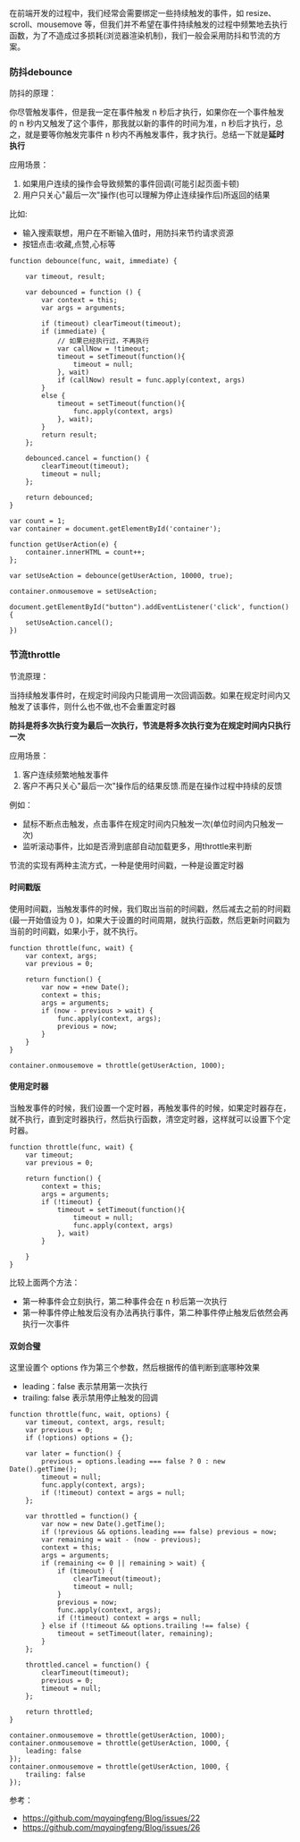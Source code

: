 在前端开发的过程中，我们经常会需要绑定一些持续触发的事件，如 resize、scroll、mousemove 等，但我们并不希望在事件持续触发的过程中频繁地去执行函数，为了不造成过多损耗(浏览器渲染机制)，我们一般会采用防抖和节流的方案。

### 防抖debounce

防抖的原理：

你尽管触发事件，但是我一定在事件触发 n 秒后才执行，如果你在一个事件触发的 n 秒内又触发了这个事件，那我就以新的事件的时间为准，n 秒后才执行，总之，就是要等你触发完事件 n 秒内不再触发事件，我才执行。总结一下就是**延时执行**

应用场景：

1. 如果用户连续的操作会导致频繁的事件回调(可能引起页面卡顿)
2. 用户只关心"最后一次"操作(也可以理解为停止连续操作后)所返回的结果

比如:

- 输入搜索联想，用户在不断输入值时，用防抖来节约请求资源
- 按钮点击:收藏,点赞,心标等

```
function debounce(func, wait, immediate) {

    var timeout, result;

    var debounced = function () {
        var context = this;
        var args = arguments;

        if (timeout) clearTimeout(timeout);
        if (immediate) {
            // 如果已经执行过，不再执行
            var callNow = !timeout;
            timeout = setTimeout(function(){
                timeout = null;
            }, wait)
            if (callNow) result = func.apply(context, args)
        }
        else {
            timeout = setTimeout(function(){
                func.apply(context, args)
            }, wait);
        }
        return result;
    };

    debounced.cancel = function() {
        clearTimeout(timeout);
        timeout = null;
    };

    return debounced;
}
```

```
var count = 1;
var container = document.getElementById('container');

function getUserAction(e) {
    container.innerHTML = count++;
};

var setUseAction = debounce(getUserAction, 10000, true);

container.onmousemove = setUseAction;

document.getElementById("button").addEventListener('click', function(){
    setUseAction.cancel();
})
```

### 节流throttle

节流原理：

当持续触发事件时，在规定时间段内只能调用一次回调函数。如果在规定时间内又触发了该事件，则什么也不做,也不会重置定时器

**防抖是将多次执行变为最后一次执行，节流是将多次执行变为在规定时间内只执行一次**

应用场景：

1. 客户连续频繁地触发事件
2. 客户不再只关心"最后一次"操作后的结果反馈.而是在操作过程中持续的反馈

例如：

- 鼠标不断点击触发，点击事件在规定时间内只触发一次(单位时间内只触发一次)
- 监听滚动事件，比如是否滑到底部自动加载更多，用throttle来判断

节流的实现有两种主流方式，一种是使用时间戳，一种是设置定时器

#### 时间戳版

使用时间戳，当触发事件的时候，我们取出当前的时间戳，然后减去之前的时间戳(最一开始值设为 0 )，如果大于设置的时间周期，就执行函数，然后更新时间戳为当前的时间戳，如果小于，就不执行。

```
function throttle(func, wait) {
    var context, args;
    var previous = 0;

    return function() {
        var now = +new Date();
        context = this;
        args = arguments;
        if (now - previous > wait) {
            func.apply(context, args);
            previous = now;
        }
    }
}

container.onmousemove = throttle(getUserAction, 1000);
```

#### 使用定时器

当触发事件的时候，我们设置一个定时器，再触发事件的时候，如果定时器存在，就不执行，直到定时器执行，然后执行函数，清空定时器，这样就可以设置下个定时器。

```
function throttle(func, wait) {
    var timeout;
    var previous = 0;

    return function() {
        context = this;
        args = arguments;
        if (!timeout) {
            timeout = setTimeout(function(){
                timeout = null;
                func.apply(context, args)
            }, wait)
        }

    }
}
```

比较上面两个方法：

- 第一种事件会立刻执行，第二种事件会在 n 秒后第一次执行
- 第一种事件停止触发后没有办法再执行事件，第二种事件停止触发后依然会再执行一次事件

#### 双剑合璧

这里设置个 options 作为第三个参数，然后根据传的值判断到底哪种效果

- leading：false 表示禁用第一次执行
- trailing: false 表示禁用停止触发的回调

```
function throttle(func, wait, options) {
    var timeout, context, args, result;
    var previous = 0;
    if (!options) options = {};

    var later = function() {
        previous = options.leading === false ? 0 : new Date().getTime();
        timeout = null;
        func.apply(context, args);
        if (!timeout) context = args = null;
    };

    var throttled = function() {
        var now = new Date().getTime();
        if (!previous && options.leading === false) previous = now;
        var remaining = wait - (now - previous);
        context = this;
        args = arguments;
        if (remaining <= 0 || remaining > wait) {
            if (timeout) {
                clearTimeout(timeout);
                timeout = null;
            }
            previous = now;
            func.apply(context, args);
            if (!timeout) context = args = null;
        } else if (!timeout && options.trailing !== false) {
            timeout = setTimeout(later, remaining);
        }
    };

    throttled.cancel = function() {
        clearTimeout(timeout);
        previous = 0;
        timeout = null;
    };

    return throttled;
}
```

```
container.onmousemove = throttle(getUserAction, 1000);
container.onmousemove = throttle(getUserAction, 1000, {
    leading: false
});
container.onmousemove = throttle(getUserAction, 1000, {
    trailing: false
});
```

参考：

- https://github.com/mqyqingfeng/Blog/issues/22
- https://github.com/mqyqingfeng/Blog/issues/26
